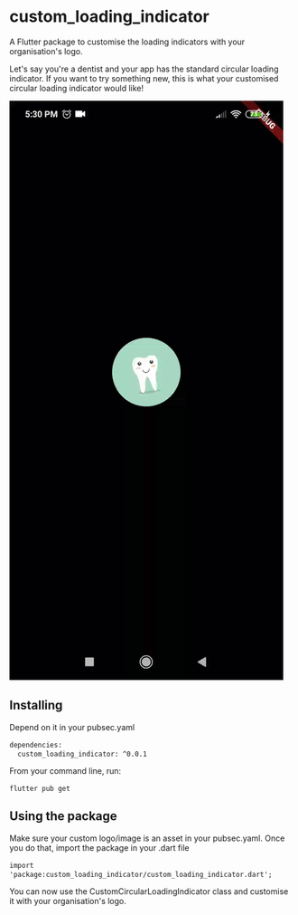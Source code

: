 # custom_loading_indicator

A Flutter package to customise the loading indicators with your organisation's logo.

Let's say you're a dentist and your app has the standard circular loading indicator. If you want to try
something new, this is what your customised circular loading indicator would like!

![](customcircularloading.gif)

## Installing
Depend on it in your pubsec.yaml

```
dependencies:
  custom_loading_indicator: ^0.0.1
```

From your command line, run:
```
flutter pub get
```

## Using the package
Make sure your custom logo/image is an asset in your pubsec.yaml.
Once you do that, import the package in your .dart file

```
import 'package:custom_loading_indicator/custom_loading_indicator.dart';
```

You can now use the CustomCircularLoadingIndicator class and customise it with your organisation's logo.